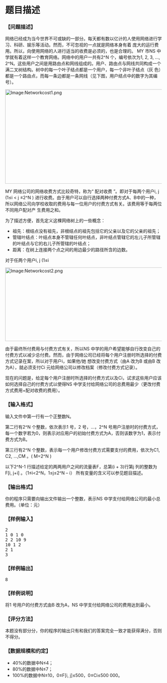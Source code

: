 # 题目描述


<h3>
【问题描述】
</h3>
<p>
网络已经成为当今世界不可或缺的一部分。每天都有数以亿计的人使用网络进行学习、科研、娱乐等活动。然而，不可忽视的一点就是网络本身有着 庞大的运行费用。所以，向使用网络的人进行适当的收费是必须的，也是合理的。 MY 市NS 中学就有着这样一个教育网络。网络中的用户一共有2^N 个，编号依次为1, 2, 3, …, 2^N。这些用户之间是用路由点和网线组成的。用户、路由点与网线共同构成一个满二叉树结构。树中的每一个叶子结点都是一个用户，每一个非叶子结点（灰 色）都是一个路由点，而每一条边都是一条网线（见下图，用户结点中的数字为其编号）。
</p>
<p>
<img height="304" alt="Image:Networkcost1.png" width="533" src="../../../../mw/images/4/47/Networkcost1.png"/> 
</p>
<p>
MY 网络公司的网络收费方式比较奇特，称为“ 配对收费 ”。即对于每两个用户i, j (1≤i &lt; j ≤2^N ) 进行收费。由于用户可以自行选择两种付费方式A、B中的一种，所以网络公司向学校收取的费用与每一位用户的付费方式有关。该费用等于每两位不同用户配对产 生费用之和。
</p>
<p>
为了描述方便，首先定义这棵网络树上的一些概念：
</p>
<ul>
<li>
祖先：根结点没有祖先，非根结点的祖先包括它的父亲以及它的父亲的祖先；
</li>
<li>
管辖叶结点：叶结点本身不管辖任何叶结点，非叶结点管辖它的左儿子所管辖的叶结点与它的右儿子所管辖的叶结点；
</li>
<li>
距离：在树上连接两个点之间的用边最少的路径所含的边数。
</li>
</ul>
<p>
对于任两个用户i, j (1≤i<j≤2^n )，首先在树上找到与它们距离最近的公共祖先：路由点p，然后观察p="" 所管辖的叶结点（即用户）中选择付费方式a="" 与b的人数，分别记为na="" 与nb，接着按照网络管理条例第x="" 章第y="" 条第z="" 款进行收费（如下表），其中fi,="" j="" 为i="" 和j="" 之间的流量，且为已知量。<="" p=""></j≤2^n>
</p>
<p>
<img height="237" alt="Image:Networkcost2.png" width="628" src="../../../../mw/images/0/02/Networkcost2.png"/> 
</p>
<p>
由于最终所付费用与付费方式有关，所以NS 中学的用户希望能够自行改变自己的付费方式以减少总付费。然而，由于网络公司已经将每个用户注册时所选择的付费方式记录在案，所以对于用户i，如果他/她 想改变付费方式（由A 改为B 或由B 改为A），就必须支付Ci 元给网络公司以修改档案（修改付费方式记录）。
</p>
<p>
现在的问题是，给定每个用户注册时所选择的付费方式以及Ci，试求这些用户应该如何选择自己的付费方式以使得NS 中学支付给网络公司的总费用最少（更改付费方式费用+配对收费的费用）。
</p>
<h3>
【输入格式】
</h3>
<p>
输入文件中第一行有一个正整数N。
</p>
<p>
第二行有2^N 个整数，依次表示1 号，2 号，…，2^N 号用户注册时的付费方式，每一个数字若为0，则表示对应用户的初始付费方式为A，否则该数字为1，表示付费方式为B。
</p>
<p>
第三行有2^N 个整数，表示每一个用户修改付费方式需要支付的费用，依次为C1, C2, …,CM 。( M=2^N )
</p>
<p>
以下2^N-1 行描述给定的两两用户之间的流量表F，总第(i + 3)行第j 列的整数为F[i, j+i] 。（1≤i&lt;2^N，1≤j≤2^N – i） 所有变量的含义可以参见题目描述。
</p>
<h3>
【输出格式】
</h3>
<p>
你的程序只需要向输出文件输出一个整数，表示NS 中学支付给网络公司的最小总费用。（单位：元）
</p>
<h3>
【样例输入】
</h3>
<pre>2
1 0 1 0
2 2 10 9
10 1 2
2 1
3
</pre>
<h3>
【样例输出】
</h3>
<pre>8
</pre>
<h3>
【样例说明】
</h3>
<p>
将1 号用户的付费方式由B 改为A，NS 中学支付给网络公司的费用达到最小。
</p>
<h3>
【评分方法】
</h3>
<p>
本题没有部分分，你的程序的输出只有和我们的答案完全一致才能获得满分，否则不得分。
</p>
<h3>
【数据规模和约定】
</h3>
<ul>
<li>
40%的数据中N≤4；
</li>
<li>
80%的数据中N≤7；
</li>
<li>
100%的数据中N≤10，0≤F[i, j]≤500，0≤Ci≤500 000。
</li>
</ul>
